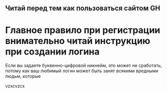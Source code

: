 ## Читай перед тем как пользоваться сайтом GH

# Главное правило при регистрации внимательно читай инструкцию при создании логина

Если вы задаете буквенно-цифровой никнейм, это может не сработать, потому как ваш любимый логин может быть занят всякими вредными людьм, которые

vzxcvzcx